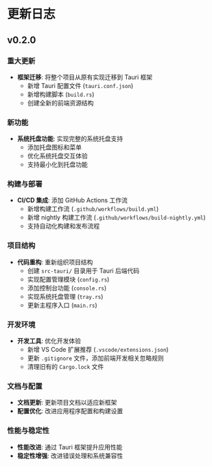 # 更新日志

## v0.2.0

### 重大更新

- **框架迁移**: 将整个项目从原有实现迁移到 Tauri 框架
  - 新增 Tauri 配置文件 (`tauri.conf.json`)
  - 新增构建脚本 (`build.rs`)
  - 创建全新的前端资源结构

### 新功能

- **系统托盘功能**: 实现完整的系统托盘支持
  - 添加托盘图标和菜单
  - 优化系统托盘交互体验
  - 支持最小化到托盘功能

### 构建与部署

- **CI/CD 集成**: 添加 GitHub Actions 工作流
  - 新增构建工作流 (`.github/workflows/build.yml`)
  - 新增 nightly 构建工作流 (`.github/workflows/build-nightly.yml`)
  - 支持自动化构建和发布流程

### 项目结构

- **代码重构**: 重新组织项目结构
  - 创建 `src-tauri/` 目录用于 Tauri 后端代码
  - 实现配置管理模块 (`config.rs`)
  - 添加控制台功能 (`console.rs`)
  - 实现系统托盘管理 (`tray.rs`)
  - 更新主程序入口 (`main.rs`)

### 开发环境

- **开发工具**: 优化开发体验
  - 新增 VS Code 扩展推荐 (`.vscode/extensions.json`)
  - 更新 `.gitignore` 文件，添加前端开发相关忽略规则
  - 清理旧有的 `Cargo.lock` 文件

### 文档与配置

- **文档更新**: 更新项目文档以适应新框架
- **配置优化**: 改进应用程序配置和构建设置

### 性能与稳定性

- **性能改进**: 通过 Tauri 框架提升应用性能
- **稳定性增强**: 改进错误处理和系统兼容性
